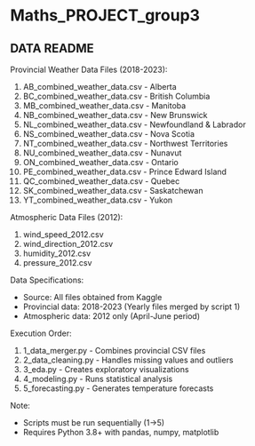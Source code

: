 # Maths_PROJECT_group3

DATA README
----------

Provincial Weather Data Files (2018-2023):
1. AB_combined_weather_data.csv - Alberta
2. BC_combined_weather_data.csv - British Columbia  
3. MB_combined_weather_data.csv - Manitoba
4. NB_combined_weather_data.csv - New Brunswick
5. NL_combined_weather_data.csv - Newfoundland & Labrador
6. NS_combined_weather_data.csv - Nova Scotia
7. NT_combined_weather_data.csv - Northwest Territories
8. NU_combined_weather_data.csv - Nunavut  
9. ON_combined_weather_data.csv - Ontario
10. PE_combined_weather_data.csv - Prince Edward Island
11. QC_combined_weather_data.csv - Quebec
12. SK_combined_weather_data.csv - Saskatchewan
13. YT_combined_weather_data.csv - Yukon

Atmospheric Data Files (2012):
1. wind_speed_2012.csv  
2. wind_direction_2012.csv
3. humidity_2012.csv
4. pressure_2012.csv

Data Specifications:
- Source: All files obtained from Kaggle
- Provincial data: 2018-2023 (Yearly files merged by script 1)
- Atmospheric data: 2012 only (April-June period)

Execution Order:
1. 1_data_merger.py - Combines provincial CSV files
2. 2_data_cleaning.py - Handles missing values and outliers
3. 3_eda.py - Creates exploratory visualizations
4. 4_modeling.py - Runs statistical analysis  
5. 5_forecasting.py - Generates temperature forecasts

Note: 
- Scripts must be run sequentially (1→5)
- Requires Python 3.8+ with pandas, numpy, matplotlib
